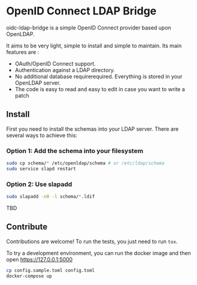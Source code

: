 # OpenID Connect LDAP Bridge

oidc-ldap-bridge is a simple OpenID Connect provider based upon OpenLDAP.

It aims to be very light, simple to install and simple to maintain. Its main features are :
- OAuth/OpenID Connect support.
- Authentication against a LDAP directory.
- No additional database requirerequired. Everything is stored in your OpenLDAP server.
- The code is easy to read and easy to edit in case you want to write a patch

## Install

First you need to install the schemas into your LDAP server. There are several ways to achieve this:

### Option 1: Add the schema into your filesystem

```bash
sudo cp schema/* /etc/openldap/schema # or /etc/ldap/schema
sudo service slapd restart
```

### Option 2: Use slapadd

```bash
sudo slapadd -n0 -l schema/*.ldif
```

TBD

## Contribute

Contributions are welcome!
To run the tests, you just need to run `tox`.

To try a development environment, you can run the docker image and then open https://127.0.0.1:5000

```bash
cp config.sample.toml config.toml
docker-compose up
```
